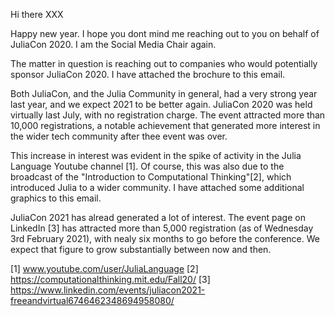 
Hi there XXX

Happy new year. I hope you dont mind me reaching out to you on behalf of JuliaCon 2020.
I am the Social Media Chair again.

The matter in question is reaching out to companies who would potentially sponsor JuliaCon 2020.
I have attached the brochure to this email.

Both JuliaCon, and the Julia Community in general, had a very strong year last year, and we expect 2021 to be better again.
JuliaCon 2020 was held virtually last July, with no registration charge. 
The event attracted more than 10,000 registrations, a notable achievement that generated more interest in the wider tech 
community after thee event was over.

This increase in interest was evident in the spike of activity in the Julia Language Youtube channel [1].
Of course, this was also due to the broadcast of the "Introduction to Computational Thinking"[2], which introduced Julia to 
a wider community. 
I have attached some additional graphics to this email.

JuliaCon 2021 has alread generated a lot of interest. The event page on LinkedIn [3] has attracted more than 5,000 registration (as of Wednesday 3rd February 2021), with nealy six months to 
go before the conference. We expect that figure to grow substantially between now and then.

[1] www.youtube.com/user/JuliaLanguage
[2] https://computationalthinking.mit.edu/Fall20/
[3] https://www.linkedin.com/events/juliacon2021-freeandvirtual6746462348694958080/
